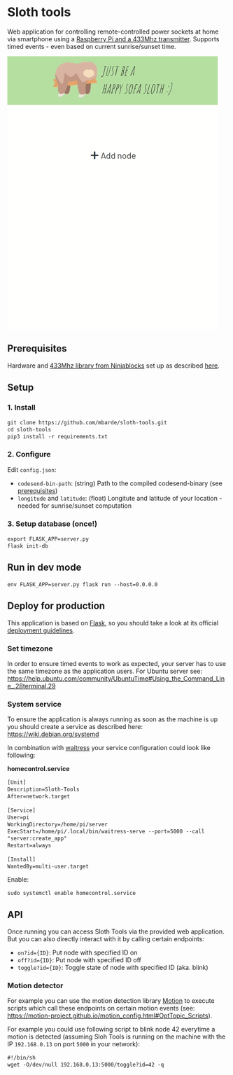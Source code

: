 
# Sloth tools

Web application for controlling remote-controlled power sockets at home via smartphone using a [Raspberry Pi and a 433Mhz transmitter](https://tutorials-raspberrypi.com/control-raspberry-pi-wireless-sockets-433mhz-tutorial/).
Supports timed events - even based on current sunrise/sunset time.

![enter image description here](https://raw.githubusercontent.com/mbarde/sloth-tools/master/docs/slothtools.gif)


## Prerequisites

Hardware and [433Mhz library from Ninjablocks](https://github.com/ninjablocks/433Utils.git) set up as described [here](https://tutorials-raspberrypi.com/control-raspberry-pi-wireless-sockets-433mhz-tutorial/).


## Setup

### 1. Install
```
git clone https://github.com/mbarde/sloth-tools.git
cd sloth-tools
pip3 install -r requirements.txt
```

### 2. Configure

Edit `config.json`:

* `codesend-bin-path`: (string) Path to the compiled codesend-binary (see [prerequisites](#Prerequisites))
* `longitude` and `latitude`:  (float) Longitute and latitude of your location - needed for sunrise/sunset computation

### 3. Setup database (once!)

```
export FLASK_APP=server.py
flask init-db
```


## Run in dev mode

```
env FLASK_APP=server.py flask run --host=0.0.0.0
```


## Deploy for production

This application is based on [Flask](https://flask.palletsprojects.com/en/1.1.x/), so you should take a look at its official [deployment guidelines](https://flask.palletsprojects.com/en/1.1.x/tutorial/deploy/#run-with-a-production-server).

### Set timezone

In order to ensure timed events to work as expected, your server has to use the same timezone as the application users. For Ubuntu server see: https://help.ubuntu.com/community/UbuntuTime#Using_the_Command_Line_.28terminal.29

### System service

To ensure the application is always running as soon as the machine is up you should create a service as described here: https://wiki.debian.org/systemd

In combination with [waitress](https://pypi.org/project/waitress/) your service configuration could look like following:

**homecontrol.service**

```
[Unit]
Description=Sloth-Tools
After=network.target

[Service]
User=pi
WorkingDirectory=/home/pi/server
ExecStart=/home/pi/.local/bin/waitress-serve --port=5000 --call "server:create_app"
Restart=always

[Install]
WantedBy=multi-user.target
```

Enable:

```
sudo systemctl enable homecontrol.service
```

## API

Once running you can access Sloth Tools via the provided web application. But you can also directly interact with it by calling certain endpoints:

* `on?id={ID}`: Put node with specified ID on
* `off?id={ID}`: Put node with specified ID off
* `toggle?id={ID}`: Toggle state of node with specified ID (aka. blink)

### Motion detector

For example you can use the motion detection library [Motion](https://motion-project.github.io/) to execute scripts which call these endpoints on certain motion events (see: https://motion-project.github.io/motion_config.html#OptTopic_Scripts).

For example you could use following script to blink node 42 everytime a motion is detected (assuming Sloh Tools is running on the machine with the IP `192.168.0.13` on port `5000` in your network):

```
#!/bin/sh
wget -O/dev/null 192.168.0.13:5000/toggle?id=42 -q
```



